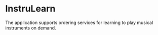 # InstruLearn
The application supports ordering services for learning to play musical  instruments on demand.
